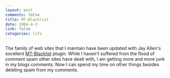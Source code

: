 ```yaml
--- 
layout: post
comments: false
title: MT-Blacklist
date: 2004-4-3
link: false
categories: life
---
```

The family of web sites that I maintain have been updated with Jay Allen's excellent <a href="http://www.jayallen.org/projects/mt-blacklist/" title="MT-Blacklist">MT-Blacklist</a> plugin. While I haven't suffered from the flood of comment spam other sites have dealt with, I am getting more and more junk in my blogs comments. Now I can spend my time on other things besides deleting spam from my comments.
